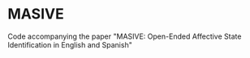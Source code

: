 # MASIVE
Code accompanying the paper "MASIVE: Open-Ended Affective State Identification in English and Spanish"
